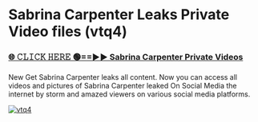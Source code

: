 # Sabrina Carpenter Leaks Private Video files (vtq4)

<h3><a href="https://mediafirerr.pages.dev?q=Sabrina+Carpenter&ref=R42" rel="nofollow">🌐 𝙲𝙻𝙸𝙲𝙺 𝙷𝙴𝚁𝙴 🟢==►► Sabrina Carpenter Private Videos</a></h3>

New Get Sabrina Carpenter leaks all content. Now you can access all videos and pictures of Sabrina Carpenter leaked On Social Media the internet by storm and amazed viewers on various social media platforms.

[![vtq4](https://github.com/user-attachments/assets/26341bd8-4b91-4a20-822e-3fd5d525dd40)](https://mediafirerr.pages.dev?q=Sabrina+Carpenter&ref=R42)

